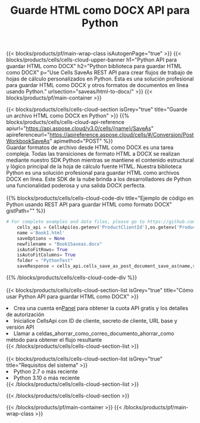 ﻿---
title:  Guarde HTML como DOCX API para Python
description:  Usando Aspose.Cells Cloud SDK para Python para guardar el archivo de formato HTML como archivo de formato DOCX.
url: /es/python/saveas/html-to-docx/
---
{{< blocks/products/pf/main-wrap-class isAutogenPage="true" >}}
{{< blocks/products/cells/cells-cloud-upper-banner h1="Python API para guardar HTML como DOCX" h2="Python biblioteca para guardar HTML como DOCX" p="Use Cells SaveAs REST API para crear flujos de trabajo de hojas de cálculo personalizados en Python. Esta es una solución profesional para guardar HTML como DOCX y otros formatos de documentos en línea usando Python." urlsection="saveas/html-to-docx/" >}}
{{< blocks/products/pf/main-container >}}

{{< blocks/products/cells/cells-cloud-section isGrey="true" title="Guarde un archivo HTML como DOCX en Python" >}}
{{% blocks/products/cells/cells-cloud-api-reference apiurl="https://api.aspose.cloud/v3.0/cells/{name}/SaveAs" apireferenceurl="https://apireference.aspose.cloud/cells/#/Conversion/PostWorkbookSaveAs" apimethod="POST" %}}
<br/>
Guardar formatos de archivo desde HTML como DOCX es una tarea compleja. Todas las transiciones de formato HTML a DOCX se realizan mediante nuestro SDK Python mientras se mantiene el contenido estructural y lógico principal de la hoja de cálculo fuente HTML. Nuestra biblioteca Python es una solución profesional para guardar HTML como archivos DOCX en línea. Este SDK de la nube brinda a los desarrolladores de Python una funcionalidad poderosa y una salida DOCX perfecta.
<br/>
<br/>
{{% blocks/products/cells/cells-cloud-code-div title="Ejemplo de código en Python usando REST API para guardar HTML como formato DOCX" gistPath="" %}}
  
```python
# For complete examples and data files, please go to https://github.com/aspose-cells-cloud/aspose-cells-cloud-python/
    cells_api = CellsApi(os.getenv('ProductClientId'),os.getenv('ProductClientSecret'))
    name ='Book1.html'    
    saveOptions = None
    newfilename = "Book1Saveas.docx"
    isAutoFitRows= True
    isAutoFitColumns= True
    folder = "PythonTest"
    saveResponse = cells_api.cells_save_as_post_document_save_as(name,save_options=saveOptions, newfilename=(folder +'/' + newfilename),folder=folder)
```
  
{{% /blocks/products/cells/cells-cloud-code-div %}}
<br/>
<br/>
{{< blocks/products/cells/cells-cloud-section-list isGrey="true" title="Cómo usar Python API para guardar HTML como DOCX" >}}
<li> Crea una cuenta en<a href="https://dashboard.aspose.cloud/">Panel</a> para obtener la cuota API gratis y los detalles de autorización</li>
<li>Inicialice CellsApi con ID de cliente, secreto de cliente, URL base y versión API</li>
<li>Llamar a celdas_ahorrar_como_correo_documento_ahorrar_como método para obtener el flujo resultante</li>
{{< /blocks/products/cells/cells-cloud-section-list >}}
<br/>
<br/>
{{< blocks/products/cells/cells-cloud-section-list isGrey="true" title="Requisitos del sistema" >}}
<li>Python 2.7 o más reciente</li>
<li>Python 3.10 o más reciente</li>
{{< /blocks/products/cells/cells-cloud-section-list >}}

{{< /blocks/products/cells/cells-cloud-section >}}

{{< /blocks/products/pf/main-container >}}
{{< /blocks/products/pf/main-wrap-class >}}
